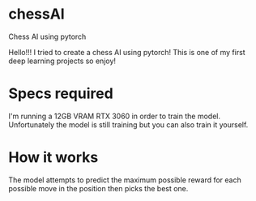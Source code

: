 # chessAI
Chess AI using pytorch


Hello!!! I tried to create a chess AI using pytorch! This is one of my first deep learning projects so enjoy!

# Specs required
I'm running a 12GB VRAM RTX 3060 in order to train the model. Unfortunately the model is still training but you can also train it yourself.

# How it works
The model attempts to predict the maximum possible reward for each possible move in the position then picks the best one.
